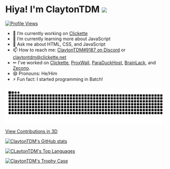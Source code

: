 # Hiya! I'm ClaytonTDM <img src="https://media.giphy.com/media/hvRJCLFzcasrR4ia7z/giphy.gif" width="25px">
[![Profile Views](https://komarev.com/ghpvc/?username=claytontdm&label=Profile%20views&color=0e75b6&style=for-the-badge)](#)
- 🔭 I’m currently working on [Clickette](https://github.com/clickette/clickette.net/)
- 🌱 I’m currently learning more about JavaScript
- 💬 Ask me about HTML, CSS, and JavaScript
- 📫 How to reach me: [ClaytonTDM#9187 on Discord](https://discord.com/users/838197580462293042) or [claytontdm@clickette.net](mailto:claytontdm@clickette.net)
- ✏ I've worked on [Clickette](https://clickette.net/), [ProxWall](https://proxwall.ga/), [ParaDuckHost](https://paraduckhost.com/), [BrainLack](https://brainlack.github.io/), and [Zecono](https://top.gg/servers/861791581191012384).
- 😄 Pronouns: He/Him
- ⚡ Fun fact: I started programming in Batch!

[![ClaytonTDM's Contributions (eaten by a snake)](https://github.com/ClaytonTDM/claytontdm/raw/output/github-contribution-grid-snake-dark.svg)](#)

[View Contributions in 3D](https://skyline.github.com/claytontdm/2022?annotation0=2022-07-08,2022-07-08,Moved%20Clickette%20to%20GitHub%20Pages&annotation1=2022-03-06,2022-03-06,Used%20GitHub%20for%20the%20first%20time%20in%202022&annotation2=2022-09-01,2022-09-01,Moved%20Clickette%20to%20Vercel&annotation3=2022-09-09,2022-09-09,Moved%20Clickette%20to%20AWS)

[![ClaytonTDM's GitHub stats](https://github-readme-stats.vercel.app/api?username=claytontdm&show_icons=true&theme=github_dark)](#)

[![CLaytonTDM's Top Languages](https://github-readme-stats.vercel.app/api/top-langs/?username=claytontdm&layout=compact&theme=github_dark)](#)

[![ClaytonTDM's Trophy Case](https://github-profile-trophy.vercel.app/?username=claytontdm&theme=onestar)](#)
